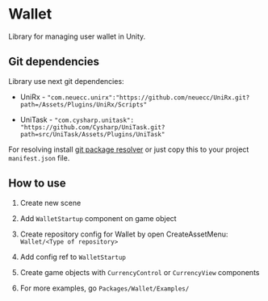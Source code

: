 # Wallet

Library for managing user wallet in Unity.

## Git dependencies

Library use next git dependencies:

* UniRx - `"com.neuecc.unirx":"https://github.com/neuecc/UniRx.git?path=/Assets/Plugins/UniRx/Scripts"`

* UniTask - `"com.cysharp.unitask": "https://github.com/Cysharp/UniTask.git?path=src/UniTask/Assets/Plugins/UniTask"`

For resolving install [git package resolver](https://github.com/sandolkakos/unity-package-manager-utilities) or
just copy this to your project `manifest.json` file. 

## How to use

1. Create new scene

2. Add `WalletStartup` component on game object

3. Create repository config for Wallet by open CreateAssetMenu: `Wallet/<Type of repository>`

4. Add config ref to `WalletStartup`

5. Create game objects with `CurrencyControl` or `CurrencyView` components

6. For more examples, go `Packages/Wallet/Examples/`
